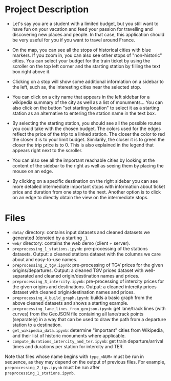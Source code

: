 # Project Description

- Let's say you are a student with a limited budget, but you still want to have fun on your vacation and feed your passion for travelling and discovering new places and people.
In that case, this application should be very useful for you if you want to travel around France. 
- On the map, you can see all the stops of historical cities with blue markers. If you zoom in, you can also see other stops of "non-historic" cities. 
You can select your budget for the train ticket by using the scroller on the top left corner and the starting station by filling the text box right above it.
- Clicking on a stop will show some additional information on a sidebar to the left, such as, the interesting cities near the selected stop.

- You can click on a city name that appears in the left sidebar for a wikipedia summary of the city as well as a list of monuments... You can also click on the button "set starting location" to select it as a starting station as an alternative to entering the station name in the text box.

- By selecting the starting station, you should see all the possible routes you could take with the chosen budget. The colors used for the edges reflect the price of the trip to a linked station. The closer the color to red the closer it is to your limit budget. Similarily, the closer it is to green the closer the trip price is to 0. This is also explained in the legend that appears right next to the scroller.

- You can also see all the important reachable cities by looking at the content of the sidebar to the right as well as seeing them by placing the mouse on an edge.

- By clicking on a specific destination on the right sidebar you can see more detailed intermediate important stops with information about ticket price and duration from one stop to the next. Another option is to click on an edge to directly obtain the view on the intermediate stops.


# Files

- `data/` directory: contains input datasets and cleaned datasets we generated
  (denoted by a starting `_`).
- `web/` directory: contains the web demo (client + server).
- `preprocessing_1_stations.ipynb`: pre-processing of the stations datasets.
  Output: a cleaned stations dataset with the columns we care about and
  easy-to-use names.
- `preprocessing_2_tgv.ipynb`: pre-processing of TGV prices for the given
  origins/departures. Output: a cleaned TGV prices dataset with well-separated
  and cleaned origin/destination names and prices.
- `preprocessing_3_intercity.ipynb`: pre-processing of intercity prices for the
  given origins and destinations. Output: a cleaned intercity prices dataset
  with cleaned origin/destination names and prices.
- `preprocessing_4_build_graph.ipynb`: builds a basic graph from the above
  cleaned datasets and shows a starting example.
- `preprocessing_lane_lines_from_geojson.ipynb`: get lane/track lines (with
  curves) from the GeoJSON file containing all lane/track points (separately)
  in a way that can be used to draw the path from a departure station to a
  destination.
- `get_wikipedia_data.ipynb`: determine "important" cities from Wikipedia, and
  their list of historic monuments where applicable.
- `compute_durations_intercity_and_ter.ipynb`: get train departure/arrival
  times and durations per station for intercity and TER.

Note that files whose name begins with `type_<NUM>` must be run in sequence, as
they may depend on the output of previous files. For example,
`preprocessing_2_tgv.ipynb` must be run after `preprocessing_1_stations.ipynb`.
